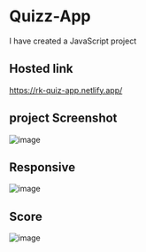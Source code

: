 # Quizz-App
I have created a JavaScript project 
## Hosted link 
https://rk-quiz-app.netlify.app/

## project Screenshot
![image](https://user-images.githubusercontent.com/68031934/175787071-c2e0f11a-79ab-44d8-a24f-5f8d29ef27e1.png)
## Responsive 
![image](https://user-images.githubusercontent.com/68031934/175787090-77b04f16-61bb-4165-9c3d-4f7469016d4a.png)
## Score
![image](https://user-images.githubusercontent.com/68031934/175787112-d9b0e6b9-ad77-43e9-a994-aa20ea6a3b61.png)
